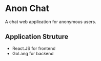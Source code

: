 # Anon Chat

A chat web application for anonymous users.

## Application Struture
- React.JS for frontend
- GoLang for backend